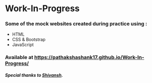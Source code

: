 # Work-In-Progress
### Some of the mock websites created during practice using :
- HTML
- CSS & Bootstrap
- JavaScript

### Available at https://pathakshashank17.github.io/Work-In-Progress/
##### Special thanks to [Shivansh](https://github.com/ShivanshRakesh).

